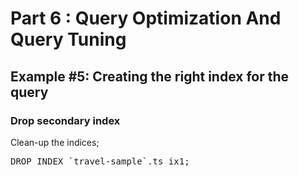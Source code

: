 # Part 6 : Query Optimization And Query Tuning

## Example #5: Creating the right index for the query

### Drop secondary index

Clean-up the indices;

<pre id="example">
DROP INDEX `travel-sample`.ts_ix1;
</pre>
